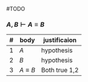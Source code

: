 #TODO

### $A,B \vdash A \equiv B$

| #   | body         | justificaion |
| --- | ------------ | ------------ |
| 1   | $A$          | hypothesis   |
| 2   | $B$          | hypothesis   |
| 3   | $A \equiv B$ | Both true 1,2             |

